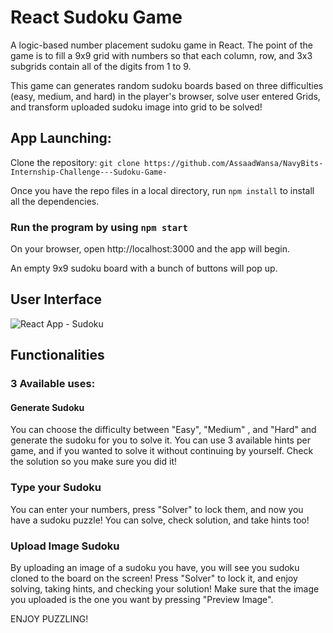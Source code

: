 # React Sudoku Game

A logic-based number placement sudoku game in React. The point of the game is to fill a 9x9 grid with numbers so that each column, row, and 3x3 subgrids contain all of the digits from 1 to 9.

This game can generates random sudoku boards based on three difficulties (easy, medium, and hard) in the player's browser, solve user entered Grids, and transform uploaded sudoku image into grid to be solved!

## App Launching:
Clone the repository:
`git clone https://github.com/AssaadWansa/NavyBits-Internship-Challenge---Sudoku-Game-`

Once you have the repo files in a local directory, run `npm install` to install all the dependencies.

### Run the program by using `npm start`
On your browser, open http://localhost:3000 and the app will begin.

An empty 9x9 sudoku board with a bunch of buttons will pop up.

## User Interface
![React App - Sudoku](https://github.com/user-attachments/assets/9d562494-48e0-4066-a0d2-3aa8049003e1)

## Functionalities

### 3 Available uses:
#### Generate Sudoku
You can choose the difficulty between "Easy", "Medium" , and "Hard" and generate the sudoku for you to solve it. You can use 3 available hints per game, and if you wanted to solve it without continuing by yourself. Check the solution so you make sure you did it!
### Type your Sudoku
You can enter your numbers, press "Solver" to lock them, and now you have a sudoku puzzle! You can solve, check solution, and take hints too!
### Upload Image Sudoku
By uploading an image of a sudoku you have, you will see you sudoku cloned to the board on the screen! Press "Solver" to lock it, and enjoy solving, taking hints, and checking your solution!
Make sure that the image you uploaded is the one you want by pressing "Preview Image".

ENJOY PUZZLING!
